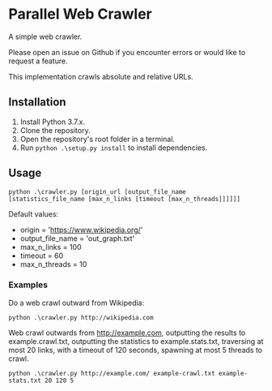# Parallel Web Crawler

A simple web crawler.

Please open an issue on Github if you encounter errors or would like to
request a feature.

This implementation crawls absolute and relative URLs.

## Installation
1. Install Python 3.7.x.
2. Clone the repository.
3. Open the repository's root folder in a terminal.
4. Run `python .\setup.py install` to install dependencies.

## Usage

`
python .\crawler.py [origin_url [output_file_name [statistics_file_name [max_n_links [timeout
[max_n_threads]]]]]]
`

Default values:
* origin = 'https://www.wikipedia.org/'
* output_file_name = 'out_graph.txt'
* max_n_links = 100
* timeout = 60
* max_n_threads = 10

### Examples

Do a web crawl outward from Wikipedia:

`python .\crawler.py http://wikipedia.com`

Web crawl outwards from http://example.com, outputting the results to
example.crawl.txt, outputting the statistics to example.stats.txt,
traversing at most 20 links, with a timeout of 120 seconds, spawning at
most 5 threads to crawl.

`python .\crawler.py http://example.com/ example-crawl.txt
example-stats.txt 20 120 5`
